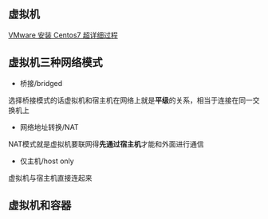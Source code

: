 
## 虚拟机

[VMware 安装 Centos7 超详细过程](https://www.runoob.com/w3cnote/vmware-install-centos7.html)


## 虚拟机三种网络模式

* 桥接/bridged

选择桥接模式的话虚拟机和宿主机在网络上就是**平级**的关系，相当于连接在同一交换机上

* 网络地址转换/NAT

NAT模式就是虚拟机要联网得**先通过宿主机**才能和外面进行通信

* 仅主机/host only

虚拟机与宿主机直接连起来


## 虚拟机和容器




